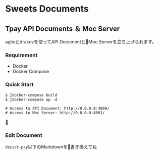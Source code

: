 # Sweets Documents

## Tpay API Documents ＆ Moc Server
aglioとdrakovを使ってAPI DocumentとMoc Serverを立ち上げられます。

### Requirement
- Docker
- Docker Compose

### Quick Start
```shell
$ docker-compose build
$ docker-compose up -d

# Access to API Document: http://0.0.0.0:4000/
# Access to Moc Server: http://0.0.0.0:4001/
```

### Edit Document
`docs/t-pay`以下のMarkdownを書き換えてね
